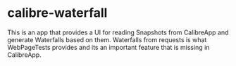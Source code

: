 # calibre-waterfall

This is an app that provides a UI for reading Snapshots from CalibreApp and generate Waterfalls based on them. Waterfalls from requests is what WebPageTests provides and its an important feature that is missing in CalibreApp.
